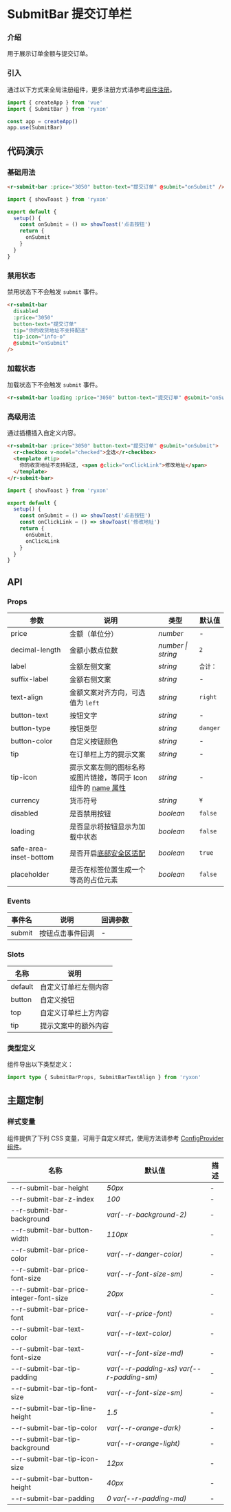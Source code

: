 # SubmitBar 提交订单栏

### 介绍

用于展示订单金额与提交订单。

### 引入

通过以下方式来全局注册组件，更多注册方式请参考[组件注册](#/zh-CN/advanced-usage#zu-jian-zhu-ce)。

```js
import { createApp } from 'vue'
import { SubmitBar } from 'ryxon'

const app = createApp()
app.use(SubmitBar)
```

## 代码演示

### 基础用法

```html
<r-submit-bar :price="3050" button-text="提交订单" @submit="onSubmit" />
```

```js
import { showToast } from 'ryxon'

export default {
  setup() {
    const onSubmit = () => showToast('点击按钮')
    return {
      onSubmit
    }
  }
}
```

### 禁用状态

禁用状态下不会触发 `submit` 事件。

```html
<r-submit-bar
  disabled
  :price="3050"
  button-text="提交订单"
  tip="你的收货地址不支持配送"
  tip-icon="info-o"
  @submit="onSubmit"
/>
```

### 加载状态

加载状态下不会触发 `submit` 事件。

```html
<r-submit-bar loading :price="3050" button-text="提交订单" @submit="onSubmit" />
```

### 高级用法

通过插槽插入自定义内容。

```html
<r-submit-bar :price="3050" button-text="提交订单" @submit="onSubmit">
  <r-checkbox v-model="checked">全选</r-checkbox>
  <template #tip>
    你的收货地址不支持配送, <span @click="onClickLink">修改地址</span>
  </template>
</r-submit-bar>
```

```js
import { showToast } from 'ryxon'

export default {
  setup() {
    const onSubmit = () => showToast('点击按钮')
    const onClickLink = () => showToast('修改地址')
    return {
      onSubmit,
      onClickLink
    }
  }
}
```

## API

### Props

| 参数 | 说明 | 类型 | 默认值 |
| --- | --- | --- | --- |
| price | 金额（单位分） | _number_ | - |
| decimal-length | 金额小数点位数 | _number \| string_ | `2` |
| label | 金额左侧文案 | _string_ | `合计：` |
| suffix-label | 金额右侧文案 | _string_ | - |
| text-align | 金额文案对齐方向，可选值为 `left` | _string_ | `right` |
| button-text | 按钮文字 | _string_ | - |
| button-type | 按钮类型 | _string_ | `danger` |
| button-color | 自定义按钮颜色 | _string_ | - |
| tip | 在订单栏上方的提示文案 | _string_ | - |
| tip-icon | 提示文案左侧的图标名称或图片链接，等同于 Icon 组件的 [name 属性](/zh/component/icon.html#api) | _string_ | - |
| currency | 货币符号 | _string_ | `¥` |
| disabled | 是否禁用按钮 | _boolean_ | `false` |
| loading | 是否显示将按钮显示为加载中状态 | _boolean_ | `false` |
| safe-area-inset-bottom | 是否开启[底部安全区适配](#/zh-CN/advanced-usage#di-bu-an-quan-qu-gua-pei) | _boolean_ | `true` |
| placeholder | 是否在标签位置生成一个等高的占位元素 | _boolean_ | `false` |

### Events

| 事件名 | 说明             | 回调参数 |
| ------ | ---------------- | -------- |
| submit | 按钮点击事件回调 | -        |

### Slots

| 名称    | 说明                 |
| ------- | -------------------- |
| default | 自定义订单栏左侧内容 |
| button  | 自定义按钮           |
| top     | 自定义订单栏上方内容 |
| tip     | 提示文案中的额外内容 |

### 类型定义

组件导出以下类型定义：

```ts
import type { SubmitBarProps, SubmitBarTextAlign } from 'ryxon'
```

## 主题定制

### 样式变量

组件提供了下列 CSS 变量，可用于自定义样式，使用方法请参考 [ConfigProvider 组件](/zh/component/config-provider.html)。

| 名称 | 默认值 | 描述 |
| --- | --- | --- |
| --r-submit-bar-height | _50px_ | - |
| --r-submit-bar-z-index | _100_ | - |
| --r-submit-bar-background | _var(--r-background-2)_ | - |
| --r-submit-bar-button-width | _110px_ | - |
| --r-submit-bar-price-color | _var(--r-danger-color)_ | - |
| --r-submit-bar-price-font-size | _var(--r-font-size-sm)_ | - |
| --r-submit-bar-price-integer-font-size | _20px_ | - |
| --r-submit-bar-price-font | _var(--r-price-font)_ | - |
| --r-submit-bar-text-color | _var(--r-text-color)_ | - |
| --r-submit-bar-text-font-size | _var(--r-font-size-md)_ | - |
| --r-submit-bar-tip-padding | _var(--r-padding-xs) var(--r-padding-sm)_ | - |
| --r-submit-bar-tip-font-size | _var(--r-font-size-sm)_ | - |
| --r-submit-bar-tip-line-height | _1.5_ | - |
| --r-submit-bar-tip-color | _var(--r-orange-dark)_ | - |
| --r-submit-bar-tip-background | _var(--r-orange-light)_ | - |
| --r-submit-bar-tip-icon-size | _12px_ | - |
| --r-submit-bar-button-height | _40px_ | - |
| --r-submit-bar-padding | _0 var(--r-padding-md)_ | - |
